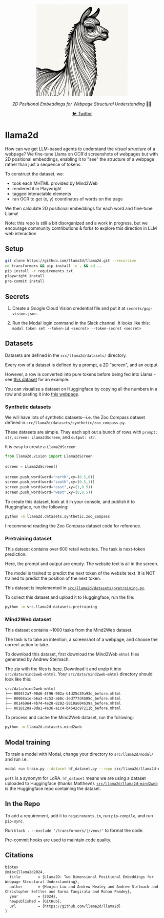 <p align="center">
  <img src="https://raw.githubusercontent.com/llama2d/llama2d/main/llama2d.png" height="300" alt="2D Llama line-art" />
</p>
<p align="center">
  <em>2D Positional Embeddings for Webpage Structural Understanding</em> 🦙👀
</p>
<p align="center">
  <a href="https://twitter.com/khoomeik/status/1753511199877333254">🐦 Twitter</a>
</p>

# llama2d
How can we get LLM-based agents to understand the *visual structure* of a webpage? We fine-tune Llama on OCR'd screenshots of webpages but with 2D positional embeddings, enabling it to "see" the structure of a webpage rather than just a sequence of tokens.

To construct the dataset, we:
- took each MHTML provided by Mind2Web
- rendered it in Playwright
- tagged interactable elements
- ran OCR to get (x, y) coordinates of words on the page

We then calculate 2D positional embeddings for each word and fine-tune Llama!

Note: this repo is still a bit disorganized and a work in progress, but we encourage community contributions & forks to explore this direction in LLM web interaction

## Setup

```bash
git clone https://github.com/llama2d/llama2d.git --recursive
cd transformers && pip install -e . && cd ..
pip install -r requirements.txt
playwright install
pre-commit install
```

## Secrets

1. Create a Google Cloud Vision credential file and put it at `secrets/gcp-vision.json`.

2. Run the Modal login command in the Slack channel. It looks like this: `modal token set --token-id <secret> --token-secret <secret>`

## Datasets

Datasets are defined in the `src/llama2d/datasets/` directory.

Every row of a dataset is defined by a prompt, a 2D "screen", and an output.

However, a row is converted into pure tokens before being fed into Llama - see [this dataset]() for an example.

You can visualize a dataset on Huggingface by copying all the numbers in a row and pasting it into [this webpage]().

### Synthetic datasets

We will have lots of synthetic datasets--i.e. the Zoo Compass dataset defined in `src/llama2d/datasets/synthetic/zoo_compass.py`.

These datasets are simple. They each spit out a bunch of rows with `prompt: str`, `screen: Llama2dScreen`, and `output: str`.

It is easy to create a `Llama2dScreen`:

```py
from llama2d.vision import Llama2dScreen

screen = Llama2dScreen()

screen.push_word(word="north",xy=(0.5,0))
screen.push_word(word="south",xy=(0.5,1))
screen.push_word(word="east",xy=(1,0.5))
screen.push_word(word="west",xy=(0,0.5))
```

To create this dataset, look at it in your console, and publish it to Huggingface, run the following:

```bash
python -m llama2d.datasets.synthetic.zoo_compass
```

I recommend reading the Zoo Compass dataset code for reference.

### Pretraining dataset

This dataset contains over 600 retail websites. The task is next-token prediction.

Here, the prompt and output are empty. The website text is all in the screen.

The model is trained to predict the next token of the website text. It is NOT trained to predict the position of the next token.

This dataset is implemented in [`src/llama2d/datasets/pretraining.py`](https://github.com/Llama2D/llama2d/blob/main/src/llama2d/datasets/pretraining.py).

To collect this dataset and upload it to Huggingface, run the file:

```bash
python -m src.llama2d.datasets.pretraining
```

### Mind2Web dataset

This dataset contains ~1000 tasks from the Mind2Web dataset.

The task is to take an intention, a screenshot of a webpage, and choose the correct action to take.

To download this dataset, first download the Mind2Web `mhtml` files generated by Andrew Stelmach.

The zip with the files is [here](https://drive.google.com/file/d/1RGNcNTlQrZhF1KuGBcGenkON1u74_IYx/view). Download it and unzip it into `src/data/mind2web-mhtml`. Your `src/data/mind2web-mhtml` directory should look like this:

```
src/data/mind2web-mhtml
├── 0004f2a7-90d6-4f96-902a-b1d25d39a93d_before.mhtml
├── 00068a1e-b6a3-4c53-a60c-3ed777d4b05d_before.mhtml
├── 00146964-4b74-4e28-8292-5810a604639a_before.mhtml
├── 0018120a-8da1-4a36-a1c4-b4642c97211b_before.mhtml
```

To process and cache the Mind2Web dataset, run the following:

```bash
python -m llama2d.datasets.mind2web
```

## Modal training

To train a model with Modal, change your directory to `src/llama2d/modal/` and run i.e.

```bash
modal run train.py --dataset hf_dataset.py --repo src/llama2d/llama2d-mind2web --no-peft --num-epochs 4
```

`peft` is a synonym for LoRA. `hf_dataset` means we are using a dataset uploaded to Huggingface (thanks Matthew!). [`src/llama2d/llama2d-mind2web`](https://huggingface.co/datasets/llama2d/llama2d-mind2web/viewer/default/train?row=0) is the Huggingface repo containing the dataset.

## In the Repo

To add a requirement, add it to `requirements.in`, run `pip-compile`, and run `pip-sync`.

Run `black . --exclude '/transformers/|/venv/'` to format the code.

Pre-commit hooks are used to maintain code quality.

## Citations

```
bibtex
@misc{llama2d2024,
  title        = {Llama2D: Two Dimensional Positional Embeddings for Webpage Structural Understanding},
  author       = {Houjun Liu and Andrew Healey and Andrew Stelmach and Christopher Settles and Sarma Tangirala and Rohan Pandey},
  year         = {2024},
  howpublished = {GitHub},
  url          = {https://github.com/llama2d/llama2d}
}
```
